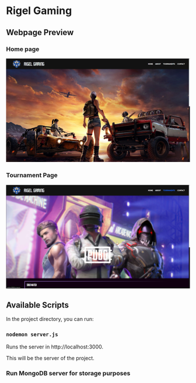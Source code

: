 # Rigel Gaming

## Webpage Preview

### Home page

<img src="website_images/home.png" width="900">

### Tournament Page

<img src="website_images/tournament.png" width="900">

## Available Scripts

In the project directory, you can run:

### `nodemon server.js`

Runs the server in http://localhost:3000.

This will be the server of the project.

### Run MongoDB server for storage purposes
